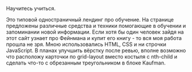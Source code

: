 Научитесь учиться.

Это типовой одностраничный лендинг про обучение. На странице предложены различные средства и техники помогающие в обучении и запоминании новой информации. Если хотя бы один человек зайдя на этот сайт узнает про Фейнмана и купит его книгу - то вся моя работа прошла не зря. Мною использовались HTML, CSS и ни строчки JavaScript.
В планах улучшить вёрстку после ревью, вполне возможно что расположу карточки по grid-layout вместо костыля с nth-child и сделать что-то с обрезанным треугольником в блоке Kaufman.
